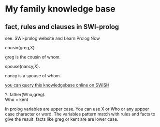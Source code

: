 # My family knowledge base
## fact, rules and clauses in SWI-prolog
see: SWI-prolog website and Learn Prolog Now 

cousin(greg,X).

greg is the cousin of whom.


spouse(nancy,X).

nancy is a spouse of whom.

[you can query this knowledgebase online on SWISH](https://swish.swi-prolog.org/p/greg%20family.pl)

?. father(Who,greg).     
Who = kent

In prolog variables are upper case. You can use X or Who or any uppper case character or word. 
The variables pattern match with rules and facts to give the result.
facts like greg or kent are are lower case.
